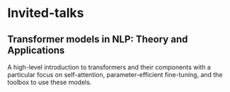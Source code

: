 # Invited-talks

## Transformer models in NLP: Theory and Applications
A high-level introduction to transformers and their components with a particular focus on self-attention, parameter-efficient fine-tuning, and the toolbox to use these models.

